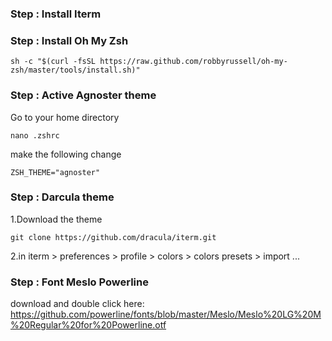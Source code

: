 ### Step : Install Iterm

### Step : Install Oh My Zsh
```
sh -c "$(curl -fsSL https://raw.github.com/robbyrussell/oh-my-zsh/master/tools/install.sh)"
```

### Step : Active Agnoster theme
Go to your home directory
```
nano .zshrc
```

make the following change
```
ZSH_THEME="agnoster"
```


### Step : Darcula theme
1.Download the theme
```
git clone https://github.com/dracula/iterm.git
```

2.in iterm > preferences > profile > colors > colors presets > import ...


### Step : Font Meslo Powerline
download and double click here:
https://github.com/powerline/fonts/blob/master/Meslo/Meslo%20LG%20M%20Regular%20for%20Powerline.otf


